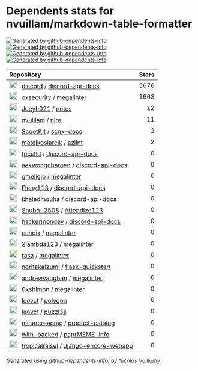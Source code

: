 # Dependents stats for nvuillam/markdown-table-formatter

[![Generated by github-dependents-info](https://img.shields.io/static/v1?label=Used%20by&message=24&color=informational&logo=slickpic)](https://github.com/nvuillam/markdown-table-formatter/network/dependents)
[![Generated by github-dependents-info](https://img.shields.io/static/v1?label=Used%20by%20(public)&message=24&color=informational&logo=slickpic)](https://github.com/nvuillam/markdown-table-formatter/network/dependents)
[![Generated by github-dependents-info](https://img.shields.io/static/v1?label=Used%20by%20(private)&message=-24&color=informational&logo=slickpic)](https://github.com/nvuillam/markdown-table-formatter/network/dependents)
[![Generated by github-dependents-info](https://img.shields.io/static/v1?label=Used%20by%20(stars)&message=7366&color=informational&logo=slickpic)](https://github.com/nvuillam/markdown-table-formatter/network/dependents)

| Repository                                                                                                                                                                                                                                                           | Stars |
|:---------------------------------------------------------------------------------------------------------------------------------------------------------------------------------------------------------------------------------------------------------------------|------:|
| <img class="avatar mr-2" src="https://avatars.githubusercontent.com/u/1965106?s=40&v=4" width="20" height="20" alt="">  &nbsp; [discord](https://github.com/discord) / [discord-api-docs](https://github.com/discord/discord-api-docs)                               |  5676 |
| <img class="avatar mr-2" src="https://avatars.githubusercontent.com/u/89921661?s=40&v=4" width="20" height="20" alt="">  &nbsp; [oxsecurity](https://github.com/oxsecurity) / [megalinter](https://github.com/oxsecurity/megalinter)                                 |  1663 |
| <img class="avatar mr-2" src="https://avatars.githubusercontent.com/u/37697107?s=40&v=4" width="20" height="20" alt="">  &nbsp; [Joeyh021](https://github.com/Joeyh021) / [notes](https://github.com/Joeyh021/notes)                                                 |    12 |
| <img class="avatar mr-2" src="https://avatars.githubusercontent.com/u/17500430?s=40&v=4" width="20" height="20" alt="">  &nbsp; [nvuillam](https://github.com/nvuillam) / [njre](https://github.com/nvuillam/njre)                                                   |    11 |
| <img class="avatar mr-2" src="https://avatars.githubusercontent.com/u/46630256?s=40&v=4" width="20" height="20" alt="">  &nbsp; [ScootKit](https://github.com/ScootKit) / [scnx-docs](https://github.com/ScootKit/scnx-docs)                                         |     2 |
| <img class="avatar mr-2" src="https://avatars.githubusercontent.com/u/17553050?s=40&v=4" width="20" height="20" alt="">  &nbsp; [matejkosiarcik](https://github.com/matejkosiarcik) / [azlint](https://github.com/matejkosiarcik/azlint)                             |     2 |
| <img class="avatar mr-2" src="https://avatars.githubusercontent.com/u/5456182?s=40&v=4" width="20" height="20" alt="">  &nbsp; [tpcstld](https://github.com/tpcstld) / [discord-api-docs](https://github.com/tpcstld/discord-api-docs)                               |     0 |
| <img class="avatar mr-2" src="https://avatars.githubusercontent.com/u/157163452?s=40&v=4" width="20" height="20" alt="">  &nbsp; [aekwongcharoen](https://github.com/aekwongcharoen) / [discord-api-docs](https://github.com/aekwongcharoen/discord-api-docs)        |     0 |
| <img class="avatar mr-2" src="https://avatars.githubusercontent.com/u/22875166?s=40&v=4" width="20" height="20" alt="">  &nbsp; [gmeligio](https://github.com/gmeligio) / [megalinter](https://github.com/gmeligio/megalinter)                                       |     0 |
| <img class="avatar mr-2" src="https://avatars.githubusercontent.com/u/45207244?s=40&v=4" width="20" height="20" alt="">  &nbsp; [Fleny113](https://github.com/Fleny113) / [discord-api-docs](https://github.com/Fleny113/discord-api-docs)                           |     0 |
| <img class="avatar mr-2" src="https://avatars.githubusercontent.com/u/63879905?s=40&v=4" width="20" height="20" alt="">  &nbsp; [khaledmouha](https://github.com/khaledmouha) / [discord-api-docs](https://github.com/khaledmouha/discord-api-docs)                  |     0 |
| <img class="avatar mr-2" src="https://avatars.githubusercontent.com/u/70312557?s=40&v=4" width="20" height="20" alt="">  &nbsp; [Shubh-2508](https://github.com/Shubh-2508) / [Attendize123](https://github.com/Shubh-2508/Attendize123)                             |     0 |
| <img class="avatar mr-2" src="https://avatars.githubusercontent.com/u/60828015?s=40&v=4" width="20" height="20" alt="">  &nbsp; [hackermondev](https://github.com/hackermondev) / [discord-api-docs](https://github.com/hackermondev/discord-api-docs)               |     0 |
| <img class="avatar mr-2" src="https://avatars.githubusercontent.com/u/27212526?s=40&v=4" width="20" height="20" alt="">  &nbsp; [echoix](https://github.com/echoix) / [megalinter](https://github.com/echoix/megalinter)                                             |     0 |
| <img class="avatar mr-2" src="https://avatars.githubusercontent.com/u/54554557?s=40&v=4" width="20" height="20" alt="">  &nbsp; [2lambda123](https://github.com/2lambda123) / [megalinter](https://github.com/2lambda123/megalinter)                                 |     0 |
| <img class="avatar mr-2" src="https://avatars.githubusercontent.com/u/220772?s=40&v=4" width="20" height="20" alt="">  &nbsp; [rasa](https://github.com/rasa) / [megalinter](https://github.com/rasa/megalinter)                                                     |     0 |
| <img class="avatar mr-2" src="https://avatars.githubusercontent.com/u/38166104?s=40&v=4" width="20" height="20" alt="">  &nbsp; [noritakaIzumi](https://github.com/noritakaIzumi) / [flask-quickstart](https://github.com/noritakaIzumi/flask-quickstart)            |     0 |
| <img class="avatar mr-2" src="https://avatars.githubusercontent.com/u/1119590?s=40&v=4" width="20" height="20" alt="">  &nbsp; [andrewvaughan](https://github.com/andrewvaughan) / [megalinter](https://github.com/andrewvaughan/megalinter)                         |     0 |
| <img class="avatar mr-2" src="https://avatars.githubusercontent.com/u/119225835?s=40&v=4" width="20" height="20" alt="">  &nbsp; [0xshimon](https://github.com/0xshimon) / [megalinter](https://github.com/0xshimon/megalinter)                                      |     0 |
| <img class="avatar mr-2" src="https://avatars.githubusercontent.com/u/28714795?s=40&v=4" width="20" height="20" alt="">  &nbsp; [leovct](https://github.com/leovct) / [polygon](https://github.com/leovct/polygon)                                                   |     0 |
| <img class="avatar mr-2" src="https://avatars.githubusercontent.com/u/28714795?s=40&v=4" width="20" height="20" alt="">  &nbsp; [leovct](https://github.com/leovct) / [puzzl3s](https://github.com/leovct/puzzl3s)                                                   |     0 |
| <img class="avatar mr-2" src="https://avatars.githubusercontent.com/u/20679148?s=40&v=4" width="20" height="20" alt="">  &nbsp; [minercreepmc](https://github.com/minercreepmc) / [product-catalog](https://github.com/minercreepmc/product-catalog)                 |     0 |
| <img class="avatar mr-2" src="https://avatars.githubusercontent.com/u/103688749?s=40&v=4" width="20" height="20" alt="">  &nbsp; [with-backed](https://github.com/with-backed) / [paprMEME-info](https://github.com/with-backed/paprMEME-info)                       |     0 |
| <img class="avatar mr-2" src="https://avatars.githubusercontent.com/u/87331818?s=40&v=4" width="20" height="20" alt="">  &nbsp; [tropicalraisel](https://github.com/tropicalraisel) / [django-encore-webapp](https://github.com/tropicalraisel/django-encore-webapp) |     0 |

_Generated using [github-dependents-info](https://github.com/nvuillam/github-dependents-info), by [Nicolas Vuillamy](https://github.com/nvuillam)_